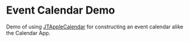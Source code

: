 # Event Calendar Demo

Demo of using [JTAppleCalendar](https://github.com/patchthecode/JTAppleCalendar) for constructing an event calendar alike the Calendar App.
